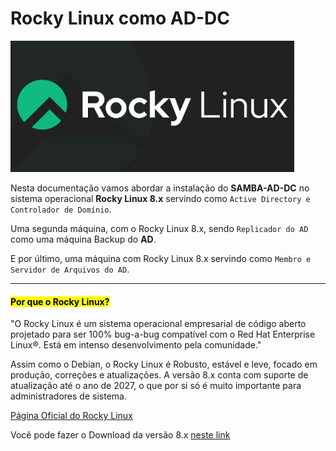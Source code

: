 # Rocky Linux como AD-DC

<img title="" src="rocky-linux-8-7-samba-ad-dc-complete/rocky-linux_logo_600x-3985079856.png" alt="Alt  text" width="454">



Nesta documentação vamos abordar a instalação do **SAMBA-AD-DC** no sistema operacional **Rocky Linux 8.x** servindo como `Active Directory e Controlador de Domínio`. 

Uma segunda máquina, com o Rocky Linux 8.x, sendo `Replicador do AD` como uma máquina Backup do **AD**. 

E por último, uma máquina com Rocky Linux 8.x servindo como `Membro e Servidor de Arquivos do AD`. 

------------------------------------------------------------------------------------------------------------------------------





#### <mark>Por que o Rocky Linux?</mark>



"O Rocky Linux é um sistema operacional empresarial de código aberto 
projetado para ser 100% bug-a-bug compatível com o Red Hat Enterprise 
Linux®. Está em intenso desenvolvimento pela comunidade."



Assim como o Debian, o Rocky Linux é Robusto, estável e leve, focado em produção, correções e atualizações. A versão 8.x conta com suporte de atualização até o ano de 2027, o que por si só é muito importante para administradores de sistema. 



[Página Oficial do Rocky Linux](https://rockylinux.org/)



Você pode fazer o Download da versão 8.x [neste link](https://download.rockylinux.org/pub/rocky/8/isos/x86_64/Rocky-8.9-x86_64-minimal.iso)




